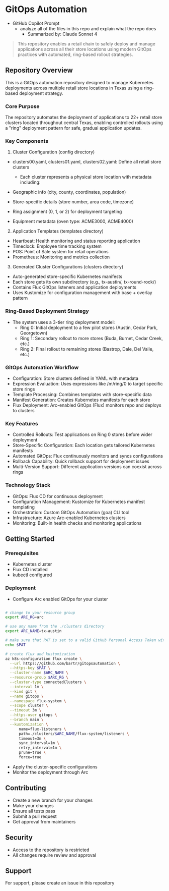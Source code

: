 # GitOps Automation

- GitHub Copilot Prompt
  - analyze all of the files in this repo and explain what the repo does
    - Summarized by: Claude Sonnet 4
 
> This repository enables a retail chain to safely deploy and manage applications across all their store locations using modern GitOps practices with automated, ring-based rollout strategies.

## Repository Overview

This is a GitOps automation repository designed to manage Kubernetes deployments across multiple retail store locations in Texas using a ring-based deployment strategy.

### Core Purpose

The repository automates the deployment of applications to 22+ retail store clusters located throughout central Texas, enabling controlled rollouts using a "ring" deployment pattern for safe, gradual application updates.

### Key Components

1. Cluster Configuration (config directory)

- clusters00.yaml, clusters01.yaml, clusters02.yaml: Define all retail store clusters
  - Each cluster represents a physical store location with metadata including:

- Geographic info (city, county, coordinates, population)
- Store-specific details (store number, area code, timezone)
- Ring assignment (0, 1, or 2) for deployment targeting
- Equipment metadata (oven type: ACME3000, ACME4000)

2. Application Templates (templates directory)

- Heartbeat: Health monitoring and status reporting application
- Timeclock: Employee time tracking system
- POS: Point of Sale system for retail operations
- Prometheus: Monitoring and metrics collection

3. Generated Cluster Configurations (clusters directory)

- Auto-generated store-specific Kubernetes manifests
- Each store gets its own subdirectory (e.g., tx-austin/, tx-round-rock/)
- Contains Flux GitOps listeners and application deployments
- Uses Kustomize for configuration management with base + overlay pattern

### Ring-Based Deployment Strategy

- The system uses a 3-tier ring deployment model:
  - Ring 0: Initial deployment to a few pilot stores (Austin, Cedar Park, Georgetown)
  - Ring 1: Secondary rollout to more stores (Buda, Burnet, Cedar Creek, etc.)
  - Ring 2: Final rollout to remaining stores (Bastrop, Dale, Del Valle, etc.)

### GitOps Automation Workflow

- Configuration: Store clusters defined in YAML with metadata
- Expression Evaluation: Uses expressions like /m/ring/0 to target specific store rings
- Template Processing: Combines templates with store-specific data
- Manifest Generation: Creates Kubernetes manifests for each store
- Flux Deployment: Arc-enabled GitOps (Flux) monitors repo and deploys to clusters

### Key Features

- Controlled Rollouts: Test applications on Ring 0 stores before wider deployment
- Store-Specific Configuration: Each location gets tailored Kubernetes manifests
- Automated GitOps: Flux continuously monitors and syncs configurations
- Rollback Capability: Quick rollback support for deployment issues
- Multi-Version Support: Different application versions can coexist across rings

### Technology Stack

- GitOps: Flux CD for continuous deployment
- Configuration Management: Kustomize for Kubernetes manifest templating
- Orchestration: Custom GitOps Automation (goa) CLI tool
- Infrastructure: Azure Arc-enabled Kubernetes clusters
- Monitoring: Built-in health checks and monitoring applications

## Getting Started

### Prerequisites
- Kubernetes cluster
- Flux CD installed
- kubectl configured

### Deployment

- Configure Arc enabled GitOps for your cluster

```bash

# change to your resource group
export ARC_RG=arc

# use any name from the ./clusters directory
export ARC_NAME=tx-austin

# make sure that PAT is set to a valid GitHub Personal Access Token with permissions to the repository
echo $PAT

# create flux and kustomization
az k8s-configuration flux create \
  --url https://github.com/bartr/gitopsautomation \
  --https-key $PAT \
  --cluster-name $ARC_NAME \
  --resource-group $ARC_RG \
  --cluster-type connectedClusters \
  --interval 1m \
  --kind git \
  --name gitops \
  --namespace flux-system \
  --scope cluster \
  --timeout 3m \
  --https-user gitops \
  --branch main \
  --kustomization \
      name=flux-listeners \
      path=./clusters/$ARC_NAME/flux-system/listeners \
      timeout=3m \
      sync_interval=1m \
      retry_interval=1m \
      prune=true \
      force=true

```

- Apply the cluster-specific configurations
- Monitor the deployment through Arc

## Contributing
- Create a new branch for your changes
- Make your changes
- Ensure all tests pass
- Submit a pull request
- Get approval from maintainers

## Security
- Access to the repository is restricted
- All changes require review and approval

## Support
For support, please create an issue in this repository
